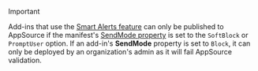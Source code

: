 > [!IMPORTANT]
> Add-ins that use the [Smart Alerts feature](../outlook/smart-alerts-onmessagesend-walkthrough.md) can only be published to AppSource if the manifest's [SendMode property](/javascript/api/manifest/launchevent) is set to the `SoftBlock` or `PromptUser` option. If an add-in's **SendMode** property is set to `Block`, it can only be deployed by an organization's admin as it will fail AppSource validation.
